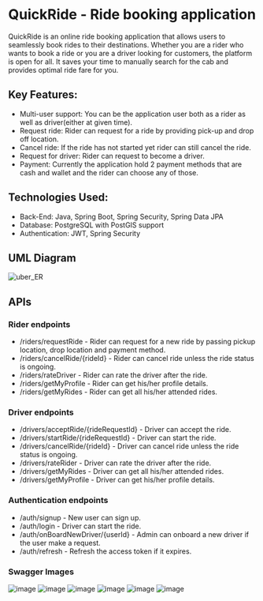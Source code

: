 # QuickRide - Ride booking application
QuickRide is an online ride booking application that allows users to seamlessly book rides to their destinations. Whether you are a rider who wants to book a ride or you are a driver 
looking for customers, the platform is open for all.
It saves your time to manually search for the cab and provides optimal ride fare for you.

## Key Features:
* Multi-user support: You can be the application user both as a rider as well as driver(either at given time).
* Request ride: Rider can request for a ride by providing pick-up and drop off location.
* Cancel ride: If the ride has not started yet rider can still cancel the ride.
* Request for driver: Rider can request to become a driver.
* Payment: Currently the application hold 2 payment methods that are cash and wallet and the rider can choose any of those.

## Technologies Used:
* Back-End: Java, Spring Boot, Spring Security, Spring Data JPA
* Database: PostgreSQL with PostGIS support
* Authentication: JWT, Spring Security

## UML Diagram
![uber_ER](https://github.com/user-attachments/assets/60789dee-6c4c-4e0e-b96a-67c5e0823152)

## APIs

### Rider endpoints
* /riders/requestRide - Rider can request for a new ride by passing pickup location, drop location and payment method.
* /riders/cancelRide/{rideId} - Rider can cancel ride unless the ride status is ongoing.
* /riders/rateDriver - Rider can rate the driver after the ride.
* /riders/getMyProfile - Rider can get his/her profile details.
* /riders/getMyRides - Rider can get all his/her attended rides.

### Driver endpoints
* /drivers/acceptRide/{rideRequestId} - Driver can accept the ride.
* /drivers/startRide/{rideRequestId} - Driver can start the ride.
* /drivers/cancelRide/{rideId} - Driver can cancel ride unless the ride status is ongoing.
* /drivers/rateRider - Driver can rate the driver after the ride.
* /drivers/getMyRides - Driver can get all his/her attended rides.
* /drivers/getMyProfile - Driver can get his/her profile details.

### Authentication endpoints
* /auth/signup - New user can sign up.
* /auth/login - Driver can start the ride.
* /auth/onBoardNewDriver/{userId} - Admin can onboard a new driver if the user make a request.
* /auth/refresh - Refresh the access token if it expires.

### Swagger Images
![image](https://github.com/user-attachments/assets/90261331-4db3-4bbe-9076-db8a87914f57)
![image](https://github.com/user-attachments/assets/c68f5602-aec9-42aa-b2b9-975a2fdf9308)
![image](https://github.com/user-attachments/assets/da704d6b-169b-4d0e-87e7-f556d7a552b8)
![image](https://github.com/user-attachments/assets/31a22de9-7d41-4368-aa06-c038104c6553)
![image](https://github.com/user-attachments/assets/ab839ccf-b546-45b8-affe-50b2b7172ec2)
![image](https://github.com/user-attachments/assets/bdeeaad6-e07d-4edd-a308-1ce9d36017df)

<!--# Getting Started
## Prerequisites:
This is an example of how to list things you need to use the software and how to install them.
* Java 17+
* PostgreSQL with PostGIS extension
* Maven
* IDE (Intellij prefered)

## Prerequisites:
  ```sh
  npm install npm@latest -g
  ```-->






